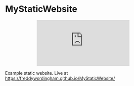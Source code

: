 # MyStaticWebsite

<div align="center">
    <iframe src="https://freddywordingham.github.io/MyStaticWebsite/" frameborder="0"></iframe>
</div>

Example static website.
Live at https://freddywordingham.github.io/MyStaticWebsite/
